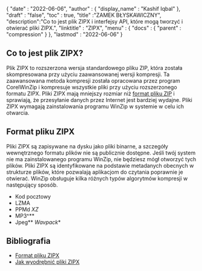 {
  "date" : "2022-06-06",
  "author" : {
    "display_name" : "Kashif Iqbal"
},
  "draft" : "false",
  "toc" : true,
  "title" :"ZAMEK BŁYSKAWICZNY",
  "description":"Co to jest plik ZIPX i interfejsy API, które mogą tworzyć i otwierać pliki ZIPX.",
  "linktitle" : "ZIPX",
  "menu" : {
    "docs" : {
      "parent" : "compression"
}
},
  "lastmod" : "2022-06-06"
}

## Co to jest plik ZIPX?

Plik ZIPX to rozszerzona wersja standardowego pliku ZIP, która została skompresowana przy użyciu zaawansowanej wersji kompresji. Ta zaawansowana metoda kompresji została opracowana przez program CorelWinZip i kompresuje wszystkie pliki przy użyciu rozszerzonego formatu ZIPX. Pliki ZIPX mają mniejszy rozmiar niż [format pliku ZIP](/pl/compression/zip/) i sprawiają, że przesyłanie danych przez Internet jest bardziej wydajne. Pliki ZIPX wymagają zainstalowania programu WinZip w systemie w celu ich otwarcia.

## Format pliku ZIPX

Pliki ZIPX są zapisywane na dysku jako pliki binarne, a szczegóły wewnętrznego formatu plików nie są publicznie dostępne. Jeśli twój system nie ma zainstalowanego programu WinZip, nie będziesz mógł otworzyć tych plików. Pliki ZIPX są identyfikowane na podstawie metadanych obecnych w strukturze plików, które pozwalają aplikacjom do czytania poprawnie je otwierać. WinZip obsługuje kilka różnych typów algorytmów kompresji w następujący sposób.

* Kod pocztowy
* LZMA
* PPMd
*XZ*
* MP3^**
* Jpeg**
*Wavpack**

## Bibliografia

* [Format pliku ZIPX](https://kb.corel.com/en/125951)
* [Jak wyodrębnić pliki ZIPX](https://answers.microsoft.com/en-us/windows/forum/all/i-want-to-extract-zipx-files/32827ca4-ceec-4faf-93d9-d9ecffb1fb41)

